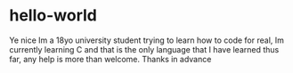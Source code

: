 # hello-world
Ye nice
Im a 18yo university student trying to learn how to code for real, Im currently learning C and that is the only language that I have learned thus far, any help is more than welcome.
Thanks in advance
